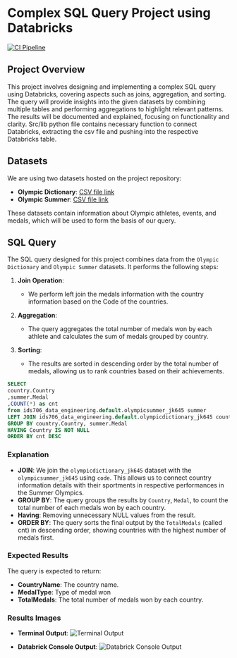 
# Complex SQL Query Project using Databricks

[![CI Pipeline](https://github.com/nogibjj/Javidan_Karimli_IDS706_ComplexSqlQueryDatabricks/actions/workflows/main.yaml/badge.svg)](https://github.com/nogibjj/Javidan_Karimli_IDS706_ComplexSqlQueryDatabricks/actions/workflows/main.yaml)

## Project Overview
This project involves designing and implementing a complex SQL query using Databricks, covering aspects such as joins, aggregation, and sorting. The query will provide insights into the given datasets by combining multiple tables and performing aggregations to highlight relevant patterns. The results will be documented and explained, focusing on functionality and clarity. Src/lib python file contains necessary function to connect Databricks, extracting the csv file and pushing into the respective Databricks table.

## Datasets
We are using two datasets hosted on the project repository:
- **Olympic Dictionary**: [CSV file link](https://github.com/nogibjj/Javidan_Karimli_IDS706_ComplexSqlQueryDatabricks/blob/af712012aa34bc3f30c124f85848d9417420dc66/data/olympic_dictionary.csv)
- **Olympic Summer**: [CSV file link](https://github.com/nogibjj/Javidan_Karimli_IDS706_ComplexSqlQueryDatabricks/blob/af712012aa34bc3f30c124f85848d9417420dc66/data/olympic_summer.csv)

These datasets contain information about Olympic athletes, events, and medals, which will be used to form the basis of our query.

## SQL Query
The SQL query designed for this project combines data from the `Olympic Dictionary` and `Olympic Summer` datasets. It performs the following steps:

1. **Join Operation**: 
   - We perform left join the medals information with the country information based on the Code of the countries.
   
2. **Aggregation**: 
   - The query aggregates the total number of medals won by each athlete and calculates the sum of medals grouped by country.

3. **Sorting**: 
   - The results are sorted in descending order by the total number of medals, allowing us to rank  countries based on their achievements.

```sql
SELECT 
country.Country
,summer.Medal
,COUNT(*) as cnt
from ids706_data_engineering.default.olympicsummer_jk645 summer
LEFT JOIN ids706_data_engineering.default.olympicdictionary_jk645 country ON summer.Country = country.Code
GROUP BY country.Country, summer.Medal
HAVING Country IS NOT NULL
ORDER BY cnt DESC
```

### Explanation
- **JOIN**: We join the `olympicdictionary_jk645` dataset with the `olympicsummer_jk645` using `code`. This allows us to connect country information details with their sportments in respective performances in the Summer Olympics.
- **GROUP BY**: The query groups the results by `Country`, `Medal`, to count the total number of each medals won by each country.
- **Having**: Removing unnecessary NULL values from the result.
- **ORDER BY**: The query sorts the final output by the `TotalMedals` (called cnt) in descending order, showing countries with the highest number of medals first.

### Expected Results
The query is expected to return:

- **CountryName**: The country name.
- **MedalType**: Type of medal won
- **TotalMedals**: The total number of medals won by each country.


### Results Images

- **Terminal Output**: ![Terminal Output](https://github.com/nogibjj/Javidan_Karimli_IDS706_ComplexSqlQueryDatabricks/blob/af712012aa34bc3f30c124f85848d9417420dc66/img/Screenshot%202024-10-13%20at%206.10.40%E2%80%AFPM.png)


- **Databrick Console Output**: ![Databrick Console Output](https://github.com/nogibjj/Javidan_Karimli_IDS706_ComplexSqlQueryDatabricks/blob/af712012aa34bc3f30c124f85848d9417420dc66/img/Screenshot%202024-10-13%20at%206.25.57%E2%80%AFPM.png)


